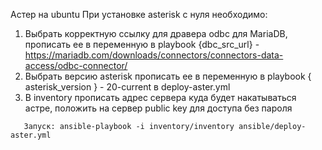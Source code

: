 Астер на ubuntu
При установке asterisk с нуля необходимо:


1. Выбрать корректную ссылку для дравера odbc для MariaDB, прописать ее в переменную в playbook {dbc_src_url} - https://mariadb.com/downloads/connectors/connectors-data-access/odbc-connector/
2. Выбрать версию asterisk  прописать ее в переменную в playbook { asterisk_version }  - 20-current в  deploy-aster.yml
3. В inventory прописать адрес сервера куда будет накатываться астре, положить на сервер public key для доступа без пароля

```
   Запуск: ansible-playbook -i inventory/inventory ansible/deploy-aster.yml
```
